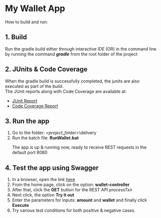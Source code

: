 # My Wallet App
How to build and run:

## 1. Build
Run the gradle build either through interactive IDE
(OR) in the command line by running the command ***gradle*** from the root folder of the project

## 2. JUnits & Code Coverage
When the gradle build is successfully completed, the junits are also executed as part of the build. <br>
The JUnit reports along with Code Coverage are available at:

- [JUnit Report](build\reports\tests\test\index.html)<br>
- [Code Coverage Report](build\jacoco\test\html\index.html)

## 3. Run the app
1. Go to the folder: *<project_folder>*\delivery
2. Run the batch file: **RunWallet.bat**
   <p>The app is up & running now, ready to receive REST requests in the default port 8080</p>

## 4. Test the app using Swagger
1. In a browser, open the link [here](http://localhost:8080/swagger-ui.html)
2. From the home page, click on the option: **wallet-controller**
3. After that, click the **GET** button for the REST API *processTxn*
4. Next click, the option **Try it out**
5. Enter the parameters for inputs: **amount** and **wallet** and finally click **Execute**
6. Try various test conditions for both positive & negative cases.
